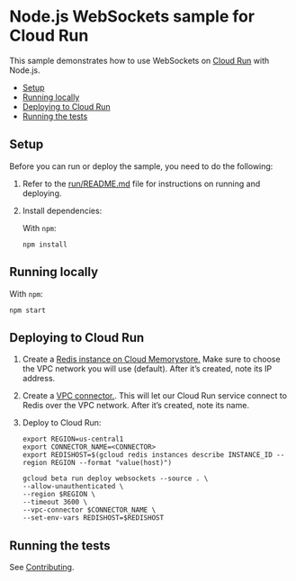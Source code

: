# Node.js WebSockets sample for Cloud Run

This sample demonstrates how to use WebSockets on
[Cloud Run][run] with Node.js.

* [Setup](#setup)
* [Running locally](#running-locally)
* [Deploying to Cloud Run](#deploying-to-Cloud-Run)
* [Running the tests](#running-the-tests)

## Setup

Before you can run or deploy the sample, you need to do the following:

1.  Refer to the [run/README.md][readme] file for instructions on
    running and deploying.
1.  Install dependencies:

    With `npm`:

        npm install

## Running locally

With `npm`:

    npm start

## Deploying to Cloud Run

1. Create a [Redis instance on Cloud Memorystore.](https://cloud.google.com/memorystore/docs/redis/creating-managing-instances) Make sure to choose the VPC network you will use (default). After it’s created, note its IP address.

1. Create a [VPC connector.](https://cloud.google.com/vpc/docs/configure-serverless-vpc-access#creating_a_connector). This will let our Cloud Run service connect to Redis over the VPC network. After it’s created, note its name.

1. Deploy to Cloud Run:
    ```
    export REGION=us-central1
    export CONNECTOR_NAME=<CONNECTOR>
    export REDISHOST=$(gcloud redis instances describe INSTANCE_ID --region REGION --format "value(host)")

    gcloud beta run deploy websockets --source . \
    --allow-unauthenticated \
    --region $REGION \
    --timeout 3600 \
    --vpc-connector $CONNECTOR_NAME \
    --set-env-vars REDISHOST=$REDISHOST
    ```

## Running the tests

See [Contributing][contributing].

[run]: https://cloud.google.com/run/docs
[readme]: ../README.md
[contributing]: https://github.com/GoogleCloudPlatform/nodejs-docs-samples/blob/master/CONTRIBUTING.md

